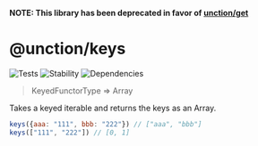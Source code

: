 **NOTE: This library has been deprecated in favor of [unction/get](https://github.com/unctionjs/getMany)**

# @unction/keys

![Tests][BADGE_TRAVIS]
![Stability][BADGE_STABILITY]
![Dependencies][BADGE_DEPENDENCY]

> KeyedFunctorType => Array<KeyType>

Takes a keyed iterable and returns the keys as an Array.

``` javascript
keys({aaa: "111", bbb: "222"}) // ["aaa", "bbb"]
keys(["111", "222"]) // [0, 1]
```

[BADGE_TRAVIS]: https://img.shields.io/travis/unctionjs/keys.svg?maxAge=2592000&style=flat-square
[BADGE_STABILITY]: https://img.shields.io/badge/stability-strong-green.svg?maxAge=2592000&style=flat-square
[BADGE_DEPENDENCY]: https://img.shields.io/david/unctionjs/keys.svg?maxAge=2592000&style=flat-square
